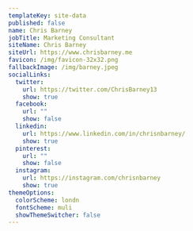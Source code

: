 ```yaml
---
templateKey: site-data
published: false
name: Chris Barney
jobTitle: Marketing Consultant
siteName: Chris Barney
siteUrl: https://www.chrisbarney.me
favicon: /img/favicon-32x32.png
fallbackImage: /img/barney.jpeg
socialLinks:
  twitter:
    url: https://twitter.com/ChrisBarney13
    show: true
  facebook:
    url: ""
    show: false
  linkedin:
    url: https://www.linkedin.com/in/chrisnbarney/
    show: true
  pinterest:
    url: ""
    show: false
  instagram:
    url: https://instagram.com/chrisnbarney
    show: true
themeOptions:
  colorScheme: londn
  fontScheme: muli
  showThemeSwitcher: false
---
```

